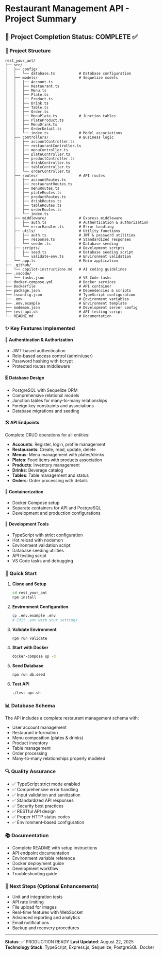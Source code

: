 # Restaurant Management API - Project Summary

## 🎉 Project Completion Status: COMPLETE ✅

### 📁 Project Structure
```
rest_your_ant/
├── src/
│   ├── config/
│   │   └── database.ts           # Database configuration
│   ├── models/                   # Sequelize models
│   │   ├── Account.ts
│   │   ├── Restaurant.ts
│   │   ├── Menu.ts
│   │   ├── Plate.ts
│   │   ├── Product.ts
│   │   ├── Drink.ts
│   │   ├── Table.ts
│   │   ├── Order.ts
│   │   ├── MenuPlate.ts          # Junction tables
│   │   ├── PlateProduct.ts
│   │   ├── MenuDrink.ts
│   │   ├── OrderDetail.ts
│   │   └── index.ts              # Model associations
│   ├── controllers/              # Business logic
│   │   ├── accountController.ts
│   │   ├── restaurantController.ts
│   │   ├── menuController.ts
│   │   ├── plateController.ts
│   │   ├── productController.ts
│   │   ├── drinkController.ts
│   │   ├── tableController.ts
│   │   └── orderController.ts
│   ├── routes/                   # API routes
│   │   ├── accountRoutes.ts
│   │   ├── restaurantRoutes.ts
│   │   ├── menuRoutes.ts
│   │   ├── plateRoutes.ts
│   │   ├── productRoutes.ts
│   │   ├── drinkRoutes.ts
│   │   ├── tableRoutes.ts
│   │   ├── orderRoutes.ts
│   │   └── index.ts
│   ├── middleware/               # Express middleware
│   │   ├── auth.ts               # Authentication & authorization
│   │   └── errorHandler.ts       # Error handling
│   ├── utils/                    # Utility functions
│   │   ├── auth.ts               # JWT & password utilities
│   │   ├── response.ts           # Standardized responses
│   │   └── seeder.ts             # Database seeding
│   ├── scripts/                  # Development scripts
│   │   ├── seed.ts               # Database seeding script
│   │   └── validate-env.ts       # Environment validation
│   └── app.ts                    # Main application
├── .github/
│   └── copilot-instructions.md   # AI coding guidelines
├── .vscode/
│   └── tasks.json                # VS Code tasks
├── docker-compose.yml            # Docker services
├── Dockerfile                    # API container
├── package.json                  # Dependencies & scripts
├── tsconfig.json                 # TypeScript configuration
├── .env                          # Environment variables
├── .env.example                  # Environment template
├── nodemon.json                  # Development server config
├── test-api.sh                   # API testing script
└── README.md                     # Documentation
```

### ✨ Key Features Implemented

#### 🔐 Authentication & Authorization
- JWT-based authentication
- Role-based access control (admin/user)
- Password hashing with bcrypt
- Protected routes middleware

#### 🗄️ Database Design
- PostgreSQL with Sequelize ORM
- Comprehensive relational models
- Junction tables for many-to-many relationships
- Foreign key constraints and associations
- Database migrations and seeding

#### 🛠️ API Endpoints
Complete CRUD operations for all entities:
- **Accounts**: Register, login, profile management
- **Restaurants**: Create, read, update, delete
- **Menus**: Menu management with plates/drinks
- **Plates**: Food items with products association
- **Products**: Inventory management
- **Drinks**: Beverage catalog
- **Tables**: Table management and status
- **Orders**: Order processing with details

#### 🐳 Containerization
- Docker Compose setup
- Separate containers for API and PostgreSQL
- Development and production configurations

#### 🔧 Development Tools
- TypeScript with strict configuration
- Hot reload with nodemon
- Environment validation script
- Database seeding utilities
- API testing script
- VS Code tasks and debugging

### 🚀 Quick Start

1. **Clone and Setup**
   ```bash
   cd rest_your_ant
   npm install
   ```

2. **Environment Configuration**
   ```bash
   cp .env.example .env
   # Edit .env with your settings
   ```

3. **Validate Environment**
   ```bash
   npm run validate
   ```

4. **Start with Docker**
   ```bash
   docker-compose up -d
   ```

5. **Seed Database**
   ```bash
   npm run db:seed
   ```

6. **Test API**
   ```bash
   ./test-api.sh
   ```

### 📊 Database Schema

The API includes a complete restaurant management schema with:
- User account management
- Restaurant information
- Menu composition (plates & drinks)
- Product inventory
- Table management
- Order processing
- Many-to-many relationships properly modeled

### 🔍 Quality Assurance
- ✅ TypeScript strict mode enabled
- ✅ Comprehensive error handling
- ✅ Input validation and sanitization
- ✅ Standardized API responses
- ✅ Security best practices
- ✅ RESTful API design
- ✅ Proper HTTP status codes
- ✅ Environment-based configuration

### 📚 Documentation
- Complete README with setup instructions
- API endpoint documentation
- Environment variable reference
- Docker deployment guide
- Development workflow
- Troubleshooting guide

### 🎯 Next Steps (Optional Enhancements)
- Unit and integration tests
- API rate limiting
- File upload for images
- Real-time features with WebSocket
- Advanced reporting and analytics
- Email notifications
- Backup and recovery procedures

---

**Status**: ✅ PRODUCTION READY
**Last Updated**: August 22, 2025
**Technology Stack**: TypeScript, Express.js, Sequelize, PostgreSQL, Docker
